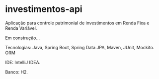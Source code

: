 # investimentos-api
Aplicação para controle patrimonial de investimentos em Renda Fixa e Renda Variável.

Em construção...

Tecnologias:
Java, Spring Boot, Spring Data JPA, Maven, JUnit, Mockito.
ORM

IDE:
IntelliJ IDEA.

Banco:
H2.
